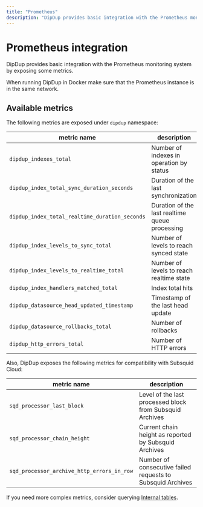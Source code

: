 ```yaml
---
title: "Prometheus"
description: "DipDup provides basic integration with the Prometheus monitoring system by exposing some metrics."
---
```


# Prometheus integration

DipDup provides basic integration with the Prometheus monitoring system by exposing some metrics.

When running DipDup in Docker make sure that the Prometheus instance is in the same network.

## Available metrics

The following metrics are exposed under `dipdup` namespace:

| metric name                                    | description                                    |
| ---------------------------------------------- | ---------------------------------------------- |
| `dipdup_indexes_total`                         | Number of indexes in operation by status       |
| `dipdup_index_total_sync_duration_seconds`     | Duration of the last synchronization           |
| `dipdup_index_total_realtime_duration_seconds` | Duration of the last realtime queue processing |
| `dipdup_index_levels_to_sync_total`            | Number of levels to reach synced state         |
| `dipdup_index_levels_to_realtime_total`        | Number of levels to reach realtime state       |
| `dipdup_index_handlers_matched_total`          | Index total hits                               |
| `dipdup_datasource_head_updated_timestamp`     | Timestamp of the last head update              |
| `dipdup_datasource_rollbacks_total`            | Number of rollbacks                            |
| `dipdup_http_errors_total`                     | Number of HTTP errors                          |

Also, DipDup exposes the following metrics for compatibility with Subsquid Cloud:

| metric name                                | description                                                |
| ------------------------------------------ | ---------------------------------------------------------- |
| `sqd_processor_last_block`                 | Level of the last processed block from Subsquid Archives   |
| `sqd_processor_chain_height`               | Current chain height as reported by Subsquid Archives      |
| `sqd_processor_archive_http_errors_in_row` | Number of consecutive failed requests to Subsquid Archives |

If you need more complex metrics, consider querying [Internal tables](../5.advanced/3.internal-tables.md).

